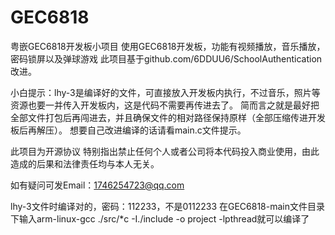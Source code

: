 # GEC6818
粤嵌GEC6818开发板小项目
使用GEC6818开发板，功能有视频播放，音乐播放，密码锁屏以及弹球游戏
此项目基于github.com/6DDUU6/SchoolAuthentication改进。

小白提示：lhy-3是编译好的文件，可直接放入开发板内执行，不过音乐，照片等资源也要一并传入开发板内，这是代码不需要再传进去了。
简而言之就是最好把全部文件打包后再闯进去，并且确保文件的相对路径保持原样（全部压缩传进开发板后再解压）。
想要自己改进编译的话请看main.c文件提示。


此项目为开源协议 特别指出禁止任何个人或者公司将本代码投入商业使用，由此造成的后果和法律责任均与本人无关。

如有疑问可发Email：1746254723@qq.com

lhy-3文件时编译对的，密码：112233，不是0112233
在GEC6818-main文件目录下输入arm-linux-gcc ./src/*c -I./include -o project -lpthread就可以编译了
